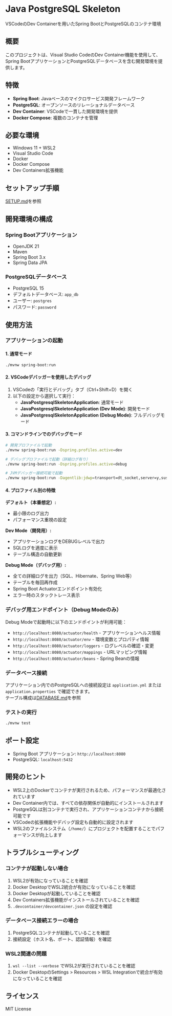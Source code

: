 # Java PostgreSQL Skeleton

VSCodeのDev Containerを用いたSpring BootとPostgreSQLのコンテナ環境

## 概要

このプロジェクトは、Visual Studio CodeのDev Container機能を使用して、Spring BootアプリケーションとPostgreSQLデータベースを含む開発環境を提供します。

## 特徴

- **Spring Boot**: Javaベースのマイクロサービス開発フレームワーク
- **PostgreSQL**: オープンソースのリレーショナルデータベース
- **Dev Container**: VSCodeで一貫した開発環境を提供
- **Docker Compose**: 複数のコンテナを管理

## 必要な環境

- Windows 11 + WSL2
- Visual Studio Code
- Docker
- Docker Compose
- Dev Containers拡張機能

## セットアップ手順

[SETUP.md](SETUP.md)を参照

## 開発環境の構成

### Spring Bootアプリケーション
- OpenJDK 21
- Maven
- Spring Boot 3.x
- Spring Data JPA

### PostgreSQLデータベース
- PostgreSQL 15
- デフォルトデータベース: `app_db`
- ユーザー: `postgres`
- パスワード: `password`

## 使用方法

### アプリケーションの起動

#### 1. 通常モード
```bash
./mvnw spring-boot:run
```

#### 2. VSCodeデバッガーを使用したデバッグ
1. VSCodeの「実行とデバッグ」タブ（Ctrl+Shift+D）を開く
2. 以下の設定から選択して実行：
   - **JavaPostgresqlSkeletonApplication**: 通常モード
   - **JavaPostgresqlSkeletonApplication (Dev Mode)**: 開発モード
   - **JavaPostgresqlSkeletonApplication (Debug Mode)**: フルデバッグモード

#### 3. コマンドラインでのデバッグモード
```bash
# 開発プロファイルで起動
./mvnw spring-boot:run -Dspring.profiles.active=dev

# デバッグプロファイルで起動（詳細ログ有り）
./mvnw spring-boot:run -Dspring.profiles.active=debug

# JVMデバッガー接続可能で起動
./mvnw spring-boot:run -Dagentlib:jdwp=transport=dt_socket,server=y,suspend=n,address=5005
```

#### 4. プロファイル別の特徴

**デフォルト（本番想定）:**
- 最小限のログ出力
- パフォーマンス重視の設定

**Dev Mode（開発用）:**
- アプリケーションログをDEBUGレベルで出力
- SQLログを適度に表示
- テーブル構造の自動更新

**Debug Mode（デバッグ用）:**
- 全ての詳細ログを出力（SQL、Hibernate、Spring Web等）
- テーブルを毎回再作成
- Spring Boot Actuatorエンドポイント有効化
- エラー時のスタックトレース表示

### デバッグ用エンドポイント（Debug Modeのみ）

Debug Modeで起動時に以下のエンドポイントが利用可能：

- `http://localhost:8080/actuator/health` - アプリケーションヘルス情報
- `http://localhost:8080/actuator/env` - 環境変数とプロパティ情報
- `http://localhost:8080/actuator/loggers` - ログレベルの確認・変更
- `http://localhost:8080/actuator/mappings` - URLマッピング情報
- `http://localhost:8080/actuator/beans` - Spring Beanの情報

### データベース接続

アプリケーション内でのPostgreSQLへの接続設定は `application.yml` または `application.properties` で確認できます。  
テーブル構成は[DATABASE.md](DATABASE.md)を参照


### テストの実行

```bash
./mvnw test
```

## ポート設定

- Spring Boot アプリケーション: `http://localhost:8080`
- PostgreSQL: `localhost:5432`

## 開発のヒント

- WSL2上のDockerでコンテナが実行されるため、パフォーマンスが最適化されています
- Dev Container内では、すべての依存関係が自動的にインストールされます
- PostgreSQLは別コンテナで実行され、アプリケーションコンテナから接続可能です
- VSCodeの拡張機能やデバッグ設定も自動的に設定されます
- WSL2のファイルシステム（`/home/`）にプロジェクトを配置することでパフォーマンスが向上します

## トラブルシューティング

### コンテナが起動しない場合
1. WSL2が有効になっていることを確認
2. Docker DesktopでWSL2統合が有効になっていることを確認
3. Docker Desktopが起動していることを確認
4. Dev Containers拡張機能がインストールされていることを確認
5. `.devcontainer/devcontainer.json` の設定を確認

### データベース接続エラーの場合
1. PostgreSQLコンテナが起動していることを確認
2. 接続設定（ホスト名、ポート、認証情報）を確認

### WSL2関連の問題
1. `wsl --list --verbose` でWSL2が実行されていることを確認
2. Docker DesktopのSettings > Resources > WSL Integrationで統合が有効になっていることを確認

## ライセンス

MIT License